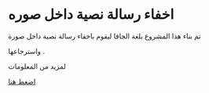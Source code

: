 # اخفاء رسالة نصية داخل صوره

تم بناء هذا المشروع بلغة الجافا ليقوم باخفاء رسالة نصية داخل صورة

واسترجاعها .

لمزيد من المعلومات    

<a href="http://www.engmhatab.com/projects/hidden-text-in-image/"> اضغط هنا </a>
